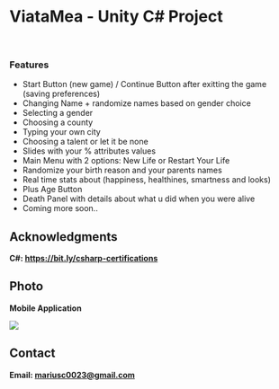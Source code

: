 <h1>ViataMea - Unity C# Project</h1>
<br>
<h3>Features</h3>
<ul>
    <li>Start Button (new game) / Continue Button after exitting the game (saving preferences)</li>
    <li>Changing Name + randomize names based on gender choice</li>
    <li>Selecting a gender</li>
    <li>Choosing a county</li>
    <li>Typing your own city</li>
    <li>Choosing a talent or let it be none</li>
    <li>Slides with your % attributes values</li>
    <li>Main Menu with 2 options: New Life or Restart Your Life</li>
    <li>Randomize your birth reason and your parents names</li>
    <li>Real time stats about (happiness, healthines, smartness and looks) </li>
    <li>Plus Age Button</li>
    <li>Death Panel with details about what u did when you were alive</li>
    <li>Coming more soon..</li>
</ul>

<h2>Acknowledgments</h2>

<b> C#: https://bit.ly/csharp-certifications<b>
<br>


<h2>Photo</h2>
<p>Mobile Application</p>
<img src="image.png">
<br>

<h2>Contact</h2>

<b> Email: mariusc0023@gmail.com </b>
